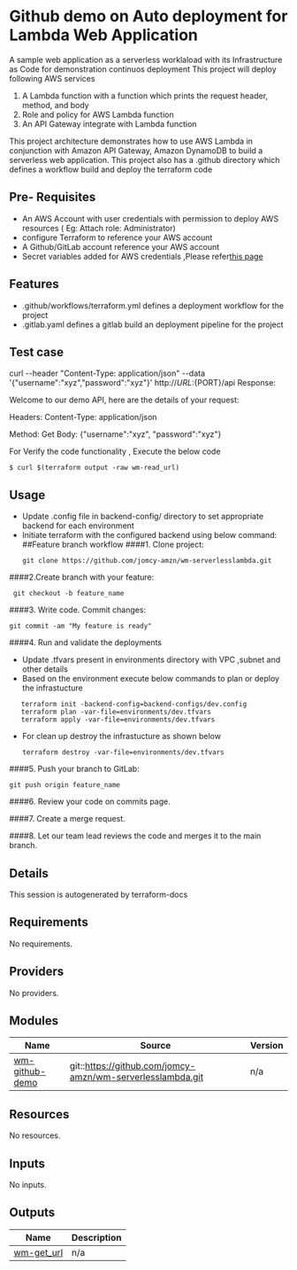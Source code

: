 # Github demo on Auto deployment for Lambda Web Application


A sample web application as a serverless worklaload with its Infrastructure as Code for demonstration  continuos deployment
This project will deploy following AWS services
  1. A Lambda function with a function which prints the request header, method, and body
  2. Role and policy for AWS Lambda function
  3. An API Gateway integrate with Lambda function

This  project architecture demonstrates how to use AWS Lambda in conjunction with Amazon API Gateway, Amazon DynamoDB to build a serverless web application.
This project also has a .github directory which defines a workflow build and deploy the terraform code

## Pre- Requisites
 - An AWS Account with user credentials with permission to deploy AWS resources ( Eg: Attach role: Administrator)
 - configure Terraform to reference your AWS account
 - A Github/GitLab account reference your AWS account
 - Secret variables added for AWS credentials ,Please refer[this page](https://docs.github.com/en/actions/security-guides/encrypted-secrets)


## Features

- .github/workflows/terraform.yml defines a deployment workflow for the project
- .gitlab.yaml defines a gitlab build an deployment pipeline for the project





## Test case
curl --header "Content-Type: application/json" --data '{"username":"xyz","password":"xyz"}' http://${URL}:${PORT}/api
Response:

Welcome to our demo API, here are the details of your request:

Headers: Content-Type: application/json

Method: Get Body: {"username":"xyz", "password":"xyz"}

For Verify the code functionality , Execute the below code
```shell script
$ curl $(terraform output -raw wm-read_url)
```


[comment]: # ( An optional Route53 module   to bind the domain url to privatesubnet of  We b VPC)


## Usage

- Update .config file in backend-config/ directory to set appropriate backend for each environment
- Initiate terraform with the configured backend using below command:
##Feature branch workflow
####1. Clone project:
    ```shell script
    git clone https://github.com/jomcy-amzn/wm-serverlesslambda.git
    ```
####2.Create branch with your feature:
   ```shell script
    git checkout -b feature_name
  ```

####3. Write code. Commit changes:
   ```shell script
   git commit -am "My feature is ready"
   ```
####4. Run and validate the deployments
   - Update .tfvars present in environments directory with VPC ,subnet and other details
   - Based on the environment execute below commands to plan or deploy the infrastucture

```shell script
   terraform init -backend-config=backend-configs/dev.config
   terraform plan -var-file=environments/dev.tfvars
   terraform apply -var-file=environments/dev.tfvars
```

 - For clean up destroy the infrastucture as shown below
   ~~~
   terraform destroy -var-file=environments/dev.tfvars
   ~~~
####5. Push your branch to GitLab:
```shell script
git push origin feature_name
```
####6. Review your code on commits page.

####7. Create a merge request.

####8. Let our team lead reviews the code and merges it to the main branch.


## Details
This session is autogenerated by terraform-docs

<!--- BEGIN_TF_DOCS --->


<!--- END_TF_DOCS --->


<!-- BEGINNING OF PRE-COMMIT-TERRAFORM DOCS HOOK -->
## Requirements

No requirements.

## Providers

No providers.

## Modules

| Name | Source | Version |
|------|--------|---------|
| <a name="module_wm-github-demo"></a> [wm-github-demo](#module\_wm-github-demo) | git::https://github.com/jomcy-amzn/wm-serverlesslambda.git | n/a |

## Resources

No resources.

## Inputs

No inputs.

## Outputs

| Name | Description |
|------|-------------|
| <a name="output_wm-get_url"></a> [wm-get\_url](#output\_wm-get\_url) | n/a |
<!-- END OF PRE-COMMIT-TERRAFORM DOCS HOOK -->
